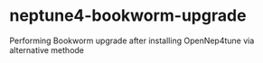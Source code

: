 # neptune4-bookworm-upgrade
Performing Bookworm upgrade after installing OpenNep4tune via alternative methode
